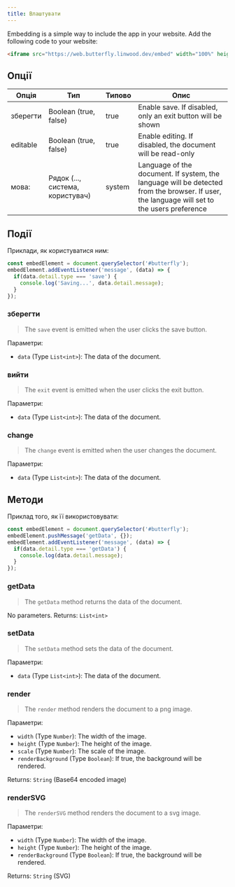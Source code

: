 ```yaml
---
title: Влаштувати
---
```


Embedding is a simple way to include the app in your website.
Add the following code to your website:

```html
<iframe src="https://web.butterfly.linwood.dev/embed" width="100%" height="500px" allowtransparency="true"></iframe>
```

## Опції

| Опція                 | Тип                                                                                                 | Типово | Опис                                                                                                                                                                        |
| --------------------- | --------------------------------------------------------------------------------------------------- | ------ | --------------------------------------------------------------------------------------------------------------------------------------------------------------------------- |
| зберегти              | Boolean (true, false)                                                            | true   | Enable save. If disabled, only an exit button will be shown                                                                                                 |
| editable              | Boolean (true, false)                                                            | true   | Enable editing. If disabled, the document will be read-only                                                                                                 |
| мова: | Рядок (..., система, користувач) | system | Language of the document. If system, the language will be detected from the browser. If user, the language will set to the users preference |

## Події

Приклади, як користуватися ним:

```javascript
const embedElement = document.querySelector('#butterfly');
embedElement.addEventListener('message', (data) => {
  if(data.detail.type === 'save') {
    console.log('Saving...', data.detail.message);
  }
});
```

### зберегти

> The `save` event is emitted when the user clicks the save button.

Параметри:

- `data` (Type `List<int>`): The data of the document.

### вийти

> The `exit` event is emitted when the user clicks the exit button.

Параметри:

- `data` (Type `List<int>`): The data of the document.

### change

> The `change` event is emitted when the user changes the document.

Параметри:

- `data` (Type `List<int>`): The data of the document.

## Методи

Приклад того, як її використовувати:

```javascript
const embedElement = document.querySelector('#butterfly');
embedElement.pushMessage('getData', {});
embedElement.addEventListener('message', (data) => {
  if(data.detail.type === 'getData') {
    console.log(data.detail.message);
  }
});
```

### getData

> The `getData` method returns the data of the document.

No parameters.
Returns: `List<int>`

### setData

> The `setData` method sets the data of the document.

Параметри:

- `data` (Type `List<int>`): The data of the document.

### render

> The `render` method renders the document to a png image.

Параметри:

- `width` (Type `Number`): The width of the image.
- `height` (Type `Number`): The height of the image.
- `scale` (Type `Number`): The scale of the image.
- `renderBackground` (Type `Boolean`): If true, the background will be rendered.

Returns: `String` (Base64 encoded image)

### renderSVG

> The `renderSVG` method renders the document to a svg image.

Параметри:

- `width` (Type `Number`): The width of the image.
- `height` (Type `Number`): The height of the image.
- `renderBackground` (Type `Boolean`): If true, the background will be rendered.

Returns: `String` (SVG)
